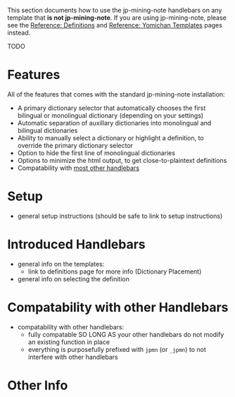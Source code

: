This section documents how to use the jp-mining-note handlebars on any template
that **is not jp-mining-note**.
If you are using jp-mining-note, please see the
[Reference: Definitions](definitions.md) and
[Reference: Yomichan Templates](yomichantemplates.md)
pages instead.

TODO

# Features

All of the features that comes with the standard jp-mining-note installation:

- A primary dictionary selector that automatically chooses the first bilingual or monolingual dictionary (depending on your settings)
- Automatic separation of auxillary dictionaries into monolingual and bilingual dictionaries
- Ability to manually select a dictionary or highlight a definition, to override the primary dictionary selector
- Option to hide the first line of monolingual dictionaries
- Options to minimize the html output, to get close-to-plaintext definitions
- Compatability with [most other handlebars](#compatability-with-other-handlebars)


# Setup
- general setup instructions (should be safe to link to setup instructions)


# Introduced Handlebars
- general info on the templates:
    - link to definitions page for more info (Dictionary Placement)
- general info on selecting the definition


# Compatability with other Handlebars
- compatability with other handlebars:
    - fully compatable SO LONG AS your other handlebars do not modify an existing function in place
    - everything is purposefully prefixed with `jpmn` (or `_jpmn`) to not interfere with other handlebars

# Other Info



